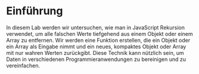 # Einführung

In diesem Lab werden wir untersuchen, wie man in JavaScript Rekursion verwendet, um alle falschen Werte tiefgehend aus einem Objekt oder einem Array zu entfernen. Wir werden eine Funktion erstellen, die ein Objekt oder ein Array als Eingabe nimmt und ein neues, kompaktes Objekt oder Array mit nur wahren Werten zurückgibt. Diese Technik kann nützlich sein, um Daten in verschiedenen Programmieranwendungen zu bereinigen und zu vereinfachen.
